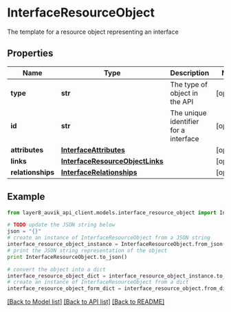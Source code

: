 # InterfaceResourceObject

The template for a resource object representing an interface

## Properties
Name | Type | Description | Notes
------------ | ------------- | ------------- | -------------
**type** | **str** | The type of object in the API | [optional] 
**id** | **str** | The unique identifier for a interface | [optional] 
**attributes** | [**InterfaceAttributes**](InterfaceAttributes.md) |  | [optional] 
**links** | [**InterfaceResourceObjectLinks**](InterfaceResourceObjectLinks.md) |  | [optional] 
**relationships** | [**InterfaceRelationships**](InterfaceRelationships.md) |  | [optional] 

## Example

```python
from layer8_auvik_api_client.models.interface_resource_object import InterfaceResourceObject

# TODO update the JSON string below
json = "{}"
# create an instance of InterfaceResourceObject from a JSON string
interface_resource_object_instance = InterfaceResourceObject.from_json(json)
# print the JSON string representation of the object
print InterfaceResourceObject.to_json()

# convert the object into a dict
interface_resource_object_dict = interface_resource_object_instance.to_dict()
# create an instance of InterfaceResourceObject from a dict
interface_resource_object_form_dict = interface_resource_object.from_dict(interface_resource_object_dict)
```
[[Back to Model list]](../README.md#documentation-for-models) [[Back to API list]](../README.md#documentation-for-api-endpoints) [[Back to README]](../README.md)


